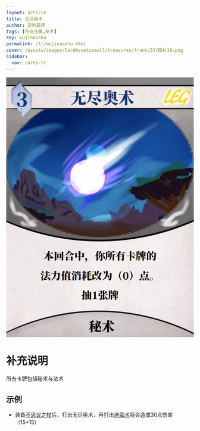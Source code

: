 ```yaml
---
layout: article
title: 无尽奥术
author: 逆时巫师
tags: [传说宝藏,秘术]
key: wujinaoshu
permalink: /tr/wujinaoshu.html
cover: /assets/images/CardAssetssmall/treasures/front/33/图片16.png
sidebar:
  nav: cards-tr
---
```

![](/assets/images/CardAssets/treasures/front/33/图片16.png)

# 补充说明
所有卡牌包括秘术与法术


## 示例
* 装备[不思议之杖](/tr/busiyizhizhang.html)后，打出无尽奥术，再打出[地震术](/tr/dizhengshu.html)将会造成30点伤害（15+15）